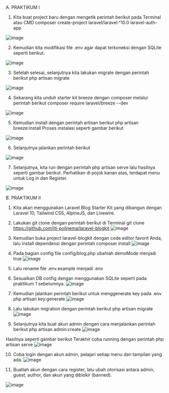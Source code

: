A.	PRAKTIKUM I
1.	Kita buat project baru dengan mengetik perintah berikut pada Terminal atau CMD composer create-project laravel/laravel:^10.0 laravel-auth-app
   
![image](https://github.com/user-attachments/assets/d26a04cc-cba6-43ca-9190-09e585617938)
 
2.	Kemudian kita modifikasi file .env agar dapat terkoneksi dengan SQLite seperti berikut.
   
![image](https://github.com/user-attachments/assets/20df908d-7498-420e-ba9e-d63967233719)

3.	Setelah selesai, selanjutnya kita lakukan migrate dengan perintah berikut php artisan migrate
   
![image](https://github.com/user-attachments/assets/48064785-be44-48f7-aa30-d507316c0ca4)

4.	Sekarang kita unduh starter kit breeze dengan composer melalui perintah berikut composer require laravel/breeze --dev
   
![image](https://github.com/user-attachments/assets/7d946f7f-764b-4dd1-b571-09df921d3c27)

5.	Kemudian install dengan perintah artisan berikut php artisan breeze:install Proses instalasi seperti gambar berikut
    
![image](https://github.com/user-attachments/assets/7e9075c3-4adb-4f1f-add4-8ff1a17fce65)

6.	Selanjutnya jalankan perintah berikut
   
![image](https://github.com/user-attachments/assets/4364cf2e-6673-4a9d-b3d8-1bf897a85599)

7.	Selanjutnya, kita run dengan perintah php artisan serve lalu hasilnya seperti gambar berikut. Perhatikan di pojok kanan atas, terdapat menu untuk Log in dan Register.
   
![image](https://github.com/user-attachments/assets/5720f311-cca9-475c-a87c-72ac30e6059e)

B.	PRAKTIKUM II
1.	Kita akan menggunakan Laravel Blog Starter Kit yang dibangun dengan Laravel 10, Tailwind CSS, AlpineJS, dan Livewire.
2.	Lakukan git clone dengan perintah berikut di Terminal 
git clone https://github.com/jti-polinema/laravel-blogkit 
![image](https://github.com/user-attachments/assets/cda0ceab-9697-479f-b1cf-5a16223d3a6a)

3.	Kemudian buka project laravel-blogkit dengan code editor favorit Anda, lalu install dependensi dengan perintah composer install
![image](https://github.com/user-attachments/assets/38927690-ef50-4f67-b4e2-736ed2a967fc)

4.	Pada bagian config file config/blog.php ubahlah demoMode menjadi true
![image](https://github.com/user-attachments/assets/6491aaf4-8474-4d31-afa2-17465cd739b2)

5.	Lalu rename file .env.example menjadi .env 
6.	Sesuaikan DB config dengan menggunakan SQLite seperti pada praktikum 1 sebelumnya. 
![image](https://github.com/user-attachments/assets/5d5bca40-1c4b-40af-b118-064bf2bfcfc2)

7.	Kemudian jalankan perintah berikut untuk menggenerate key pada .env 
php artisan key:generate 
![image](https://github.com/user-attachments/assets/a4daaff9-fd34-4875-896b-73421d71fcff)
 
8.	Lalu lakukan migration dengan perintah berikut php artisan migrate 
![image](https://github.com/user-attachments/assets/2dd8684d-5f87-4d14-b474-0beef65c6bdd)
 
9.	Selanjutnya kita buat akun admin dengan cara menjalankan perintah berikut php artisan admin:create 
![image](https://github.com/user-attachments/assets/687e659d-ab11-4b00-8ab0-a443e9e650c4)

Hasilnya seperti gambar berikut Terakhir coba running dengan perintah php artisan serve 
![image](https://github.com/user-attachments/assets/b98ea87d-0947-423d-867b-9b77faf79481)

10.	Coba login dengan akun admin, pelajari setiap menu dan tampilan yang ada.
![image](https://github.com/user-attachments/assets/c9a71502-1b0b-4cab-91da-fb2df6fc6672)

11.	Buatlah akun dengan cara register, lalu ubah otorisasi antara admin, guest, author, dan akun yang diblokir (banned).

![image](https://github.com/user-attachments/assets/84fe050f-f840-42d2-96c6-8c73b3513dc1)


